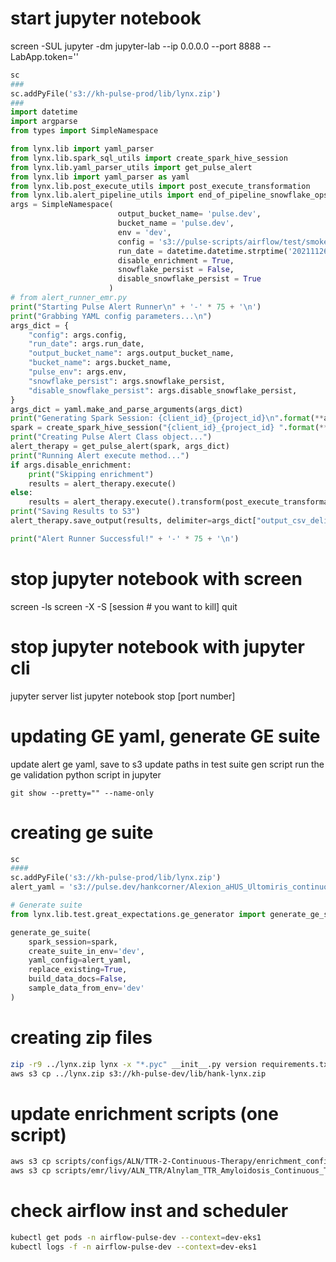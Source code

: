 # start jupyter notebook
screen -SUL jupyter -dm jupyter-lab --ip 0.0.0.0 --port 8888 --LabApp.token=''
```python 
sc 
###
sc.addPyFile('s3://kh-pulse-prod/lib/lynx.zip')
###
import datetime
import argparse
from types import SimpleNamespace

from lynx.lib import yaml_parser
from lynx.lib.spark_sql_utils import create_spark_hive_session
from lynx.lib.yaml_parser_utils import get_pulse_alert
from lynx.lib import yaml_parser as yaml
from lynx.lib.post_execute_utils import post_execute_transformation
from lynx.lib.alert_pipeline_utils import end_of_pipeline_snowflake_ops, start_of_pipeline_snowflake_ops
args = SimpleNamespace(
                        output_bucket_name= 'pulse.dev',
                        bucket_name = 'pulse.dev',
                        env = 'dev',
                        config = 's3://pulse-scripts/airflow/test/smoke_test.yaml', # this is the yaml file that defines an alert.
                        run_date = datetime.datetime.strptime('20211126', '%Y%m%d').date(),
                        disable_enrichment = True,
                        snowflake_persist = False,
                        disable_snowflake_persist = True
                      )
# from alert_runner_emr.py
print("Starting Pulse Alert Runner\n" + '-' * 75 + '\n')
print("Grabbing YAML config parameters...\n")
args_dict = {
    "config": args.config,
    "run_date": args.run_date,
    "output_bucket_name": args.output_bucket_name,
    "bucket_name": args.bucket_name,
    "pulse_env": args.env,
    "snowflake_persist": args.snowflake_persist,
    "disable_snowflake_persist": args.disable_snowflake_persist,
}
args_dict = yaml.make_and_parse_arguments(args_dict)
print("Generating Spark Session: {client_id}_{project_id}\n".format(**args_dict) + '-' * 75 + '\n')
spark = create_spark_hive_session("{client_id}_{project_id} ".format(**args_dict))
print("Creating Pulse Alert Class object...")
alert_therapy = get_pulse_alert(spark, args_dict)
print("Running Alert execute method...")
if args.disable_enrichment:
    print("Skipping enrichment")
    results = alert_therapy.execute()
else:
    results = alert_therapy.execute().transform(post_execute_transformation(spark, alert_therapy.config))
print("Saving Results to S3")
alert_therapy.save_output(results, delimiter=args_dict["output_csv_delimiter"])

print("Alert Runner Successful!" + '-' * 75 + '\n')
```

# stop jupyter notebook with screen
screen -ls
screen -X -S [session # you want to kill] quit

# stop jupyter notebook with jupyter cli
jupyter server list
jupyter notebook stop [port number]

# updating GE yaml, generate GE suite
update alert ge yaml,
save to s3
update paths in test suite gen script
run the ge validation python script in jupyter

`git show --pretty="" --name-only`

# creating ge suite
```python
sc
####
sc.addPyFile('s3://kh-pulse-prod/lib/lynx.zip')
alert_yaml = 's3://pulse.dev/hankcorner/Alexion_aHUS_Ultomiris_continuous_therapy_combined_alert.yaml'

# Generate suite
from lynx.lib.test.great_expectations.ge_generator import generate_ge_suite

generate_ge_suite(
    spark_session=spark,
    create_suite_in_env='dev',
    yaml_config=alert_yaml,
    replace_existing=True,
    build_data_docs=False,
    sample_data_from_env='dev'
)
```

# creating zip files
```bash 
zip -r9 ../lynx.zip lynx -x "*.pyc" __init__.py version requirements.txt MANIFEST.in Makefile README.md setup.py setup.cfg
aws s3 cp ../lynx.zip s3://kh-pulse-dev/lib/hank-lynx.zip
```     

# update enrichment scripts (one script)
```bash
aws s3 cp scripts/configs/ALN/TTR-2-Continuous-Therapy/enrichment_config.yaml s3://pulse.dev/configs/ALN/TTR-2-Continuous-Therapy/enrichment_config.yaml
aws s3 cp scripts/emr/livy/ALN_TTR/Alnylam_TTR_Amyloidosis_Continuous_Therapy.yaml s3://pulse.dev/configs/manual/ALN_TTR/
```

# check airflow inst and scheduler
```bash
kubectl get pods -n airflow-pulse-dev --context=dev-eks1
kubectl logs -f -n airflow-pulse-dev --context=dev-eks1
```